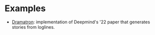 # Examples

- [Dramatron](https://github.com/layterz/promptz/tree/main/examples/dramatron): implementation of Deepmind's '22 paper that generates stories from loglines.
